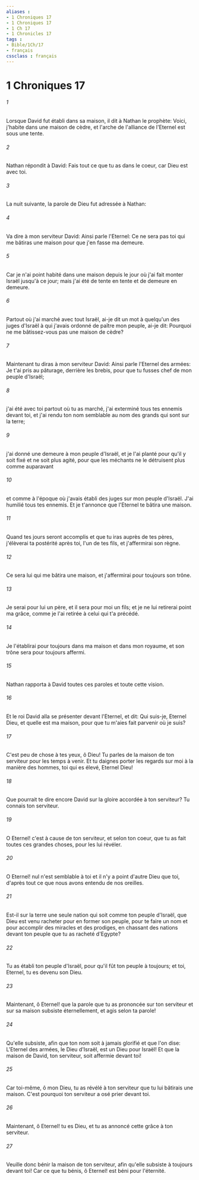 ```yaml
---
aliases : 
- 1 Chroniques 17
- 1 Chroniques 17
- 1 Ch 17
- 1 Chronicles 17
tags : 
- Bible/1Ch/17
- français
cssclass : français
---
```


# 1 Chroniques 17

###### 1
Lorsque David fut établi dans sa maison, il dit à Nathan le prophète: Voici, j'habite dans une maison de cèdre, et l'arche de l'alliance de l'Eternel est sous une tente.
###### 2
Nathan répondit à David: Fais tout ce que tu as dans le coeur, car Dieu est avec toi.
###### 3
La nuit suivante, la parole de Dieu fut adressée à Nathan:
###### 4
Va dire à mon serviteur David: Ainsi parle l'Eternel: Ce ne sera pas toi qui me bâtiras une maison pour que j'en fasse ma demeure.
###### 5
Car je n'ai point habité dans une maison depuis le jour où j'ai fait monter Israël jusqu'à ce jour; mais j'ai été de tente en tente et de demeure en demeure.
###### 6
Partout où j'ai marché avec tout Israël, ai-je dit un mot à quelqu'un des juges d'Israël à qui j'avais ordonné de paître mon peuple, ai-je dit: Pourquoi ne me bâtissez-vous pas une maison de cèdre?
###### 7
Maintenant tu diras à mon serviteur David: Ainsi parle l'Eternel des armées: Je t'ai pris au pâturage, derrière les brebis, pour que tu fusses chef de mon peuple d'Israël;
###### 8
j'ai été avec toi partout où tu as marché, j'ai exterminé tous tes ennemis devant toi, et j'ai rendu ton nom semblable au nom des grands qui sont sur la terre;
###### 9
j'ai donné une demeure à mon peuple d'Israël, et je l'ai planté pour qu'il y soit fixé et ne soit plus agité, pour que les méchants ne le détruisent plus comme auparavant
###### 10
et comme à l'époque où j'avais établi des juges sur mon peuple d'Israël. J'ai humilié tous tes ennemis. Et je t'annonce que l'Eternel te bâtira une maison.
###### 11
Quand tes jours seront accomplis et que tu iras auprès de tes pères, j'élèverai ta postérité après toi, l'un de tes fils, et j'affermirai son règne.
###### 12
Ce sera lui qui me bâtira une maison, et j'affermirai pour toujours son trône.
###### 13
Je serai pour lui un père, et il sera pour moi un fils; et je ne lui retirerai point ma grâce, comme je l'ai retirée à celui qui t'a précédé.
###### 14
Je l'établirai pour toujours dans ma maison et dans mon royaume, et son trône sera pour toujours affermi.
###### 15
Nathan rapporta à David toutes ces paroles et toute cette vision.
###### 16
Et le roi David alla se présenter devant l'Eternel, et dit: Qui suis-je, Eternel Dieu, et quelle est ma maison, pour que tu m'aies fait parvenir où je suis?
###### 17
C'est peu de chose à tes yeux, ô Dieu! Tu parles de la maison de ton serviteur pour les temps à venir. Et tu daignes porter les regards sur moi à la manière des hommes, toi qui es élevé, Eternel Dieu!
###### 18
Que pourrait te dire encore David sur la gloire accordée à ton serviteur? Tu connais ton serviteur.
###### 19
O Eternel! c'est à cause de ton serviteur, et selon ton coeur, que tu as fait toutes ces grandes choses, pour les lui révéler.
###### 20
O Eternel! nul n'est semblable à toi et il n'y a point d'autre Dieu que toi, d'après tout ce que nous avons entendu de nos oreilles.
###### 21
Est-il sur la terre une seule nation qui soit comme ton peuple d'Israël, que Dieu est venu racheter pour en former son peuple, pour te faire un nom et pour accomplir des miracles et des prodiges, en chassant des nations devant ton peuple que tu as racheté d'Egypte?
###### 22
Tu as établi ton peuple d'Israël, pour qu'il fût ton peuple à toujours; et toi, Eternel, tu es devenu son Dieu.
###### 23
Maintenant, ô Eternel! que la parole que tu as prononcée sur ton serviteur et sur sa maison subsiste éternellement, et agis selon ta parole!
###### 24
Qu'elle subsiste, afin que ton nom soit à jamais glorifié et que l'on dise: L'Eternel des armées, le Dieu d'Israël, est un Dieu pour Israël! Et que la maison de David, ton serviteur, soit affermie devant toi!
###### 25
Car toi-même, ô mon Dieu, tu as révélé à ton serviteur que tu lui bâtirais une maison. C'est pourquoi ton serviteur a osé prier devant toi.
###### 26
Maintenant, ô Eternel! tu es Dieu, et tu as annoncé cette grâce à ton serviteur.
###### 27
Veuille donc bénir la maison de ton serviteur, afin qu'elle subsiste à toujours devant toi! Car ce que tu bénis, ô Eternel! est béni pour l'éternité.
